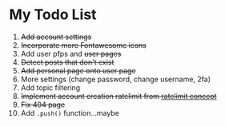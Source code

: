 # My Todo List

1. ~~Add account settings~~
2. ~~Incorporate more Fontawesome icons~~
3. Add user pfps and ~~user pages~~
4. ~~Detect posts that don't exist~~
5. ~~Add personal page onto user page~~
6. More settings (change password, change username, 2fa)
7. Add topic filtering
8. ~~Implement account creation ratelimit from [ratelimit concept](https://replit.com/@big-space/ratelimit-example?v=1)~~
9. ~~Fix 404 page~~
10. Add `.push()` function…maybe